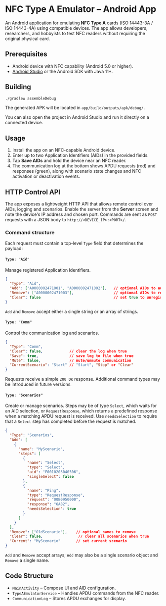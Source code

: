 # NFC Type A Emulator – Android App

An Android application for emulating **NFC Type A** cards (ISO 14443-3A / ISO 14443-4A) using compatible devices.
The app allows developers, researchers, and hobbyists to test NFC readers without requiring the original physical card.

## Prerequisites

- Android device with NFC capability (Android 5.0 or higher).
- [Android Studio](https://developer.android.com/studio) or the Android SDK with Java 11+.

## Building

```bash
./gradlew assembleDebug
```

The generated APK will be located in `app/build/outputs/apk/debug/`.

You can also open the project in Android Studio and run it directly on a connected device.

## Usage

1. Install the app on an NFC-capable Android device.
2. Enter up to two Application Identifiers (AIDs) in the provided fields.
3. Tap **Save AIDs** and hold the device near an NFC reader.
4. The communication log at the bottom shows APDU requests (red) and responses (green),
   along with scenario state changes and NFC activation or deactivation events.

## HTTP Control API

The app exposes a lightweight HTTP API that allows remote control over AIDs,
logging and scenarios. Enable the server from the **Server** screen and note
the device's IP address and chosen port. Commands are sent as `POST` requests
with a JSON body to `http://<DEVICE_IP>:<PORT>/`.

### Command structure

Each request must contain a top-level `Type` field that determines the payload:

#### `Type: "Aid"`

Manage registered Application Identifiers.

```json
{
  "Type": "Aid",
  "Add": ["A0000002471001", "A0000002471002"],   // optional AIDs to add
  "Remove": ["A0000002471003"],                  // optional AIDs to remove
  "Clear": false                                 // set true to unregister all AIDs
}
```
`Add` and `Remove` accept either a single string or an array of strings.

#### `Type: "Comm"`

Control the communication log and scenarios.

```json
{
  "Type": "Comm",
  "Clear": false,            // clear the log when true
  "Save": true,              // save log to file when true
  "Mute": false,             // mute/unmute communication
  "CurrentScenario": "Start" // "Start", "Stop" or "Clear"
}
```

Requests receive a simple `200 OK` response. Additional command types may be
introduced in future versions.

#### `Type: "Scenarios"`

Create or manage scenarios.
Steps may be of type `Select`, which waits for an AID selection, or
`RequestResponse`, which returns a predefined response when a matching APDU
request is received. Use `needsSelection` to require that a `Select` step has
completed before the request is matched.

```json
{
  "Type": "Scenarios",
  "Add": [
    {
      "name": "MyScenario",
      "steps": [
        {
          "name": "Select",
          "type": "Select",
          "aid": "F0010203040506",
          "singleSelect": false
        },
        {
          "name": "Ping",
          "type": "RequestResponse",
          "request": "00B0950000",
          "response": "6A82",
          "needsSelection": true
        }
      ]
    }
  ],
  "Remove": ["OldScenario"],    // optional names to remove
  "Clear": false,                // clear all scenarios when true
  "Current": "MyScenario"       // set current scenario
}
```
`Add` and `Remove` accept arrays; `Add` may also be a single scenario object and `Remove` a single name.

## Code Structure

- `MainActivity` – Compose UI and AID configuration.
- `TypeAEmulatorService` – Handles APDU commands from the NFC reader.
- `CommunicationLog` – Stores APDU exchanges for display.
